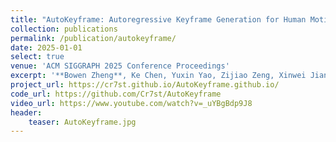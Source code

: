 ```yaml
---
title: "AutoKeyframe: Autoregressive Keyframe Generation for Human Motion Synthesis and Editing"
collection: publications
permalink: /publication/autokeyframe/
date: 2025-01-01
select: true
venue: 'ACM SIGGRAPH 2025 Conference Proceedings'
excerpt: '**Bowen Zheng**, Ke Chen, Yuxin Yao, Zijiao Zeng, Xinwei Jiang, [He Wang](https://drhewang.com/), [Joan Lasenby](https://www.eng.cam.ac.uk/profiles/jl221), [Xiaogang Jin*](http://www.cad.zju.edu.cn/home/jin/)'
project_url: https://cr7st.github.io/AutoKeyframe.github.io/
code_url: https://github.com/Cr7st/AutoKeyframe
video_url: https://www.youtube.com/watch?v=_uYBgBdp9J8
header:
    teaser: AutoKeyframe.jpg
---
```

